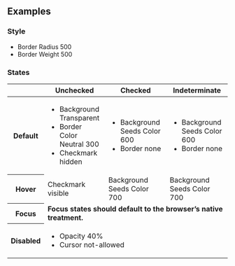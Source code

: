 ## Examples

### Style

- Border Radius 500
- Border Weight 500

### States

<table>
<thead>
  <tr>
    <th></th>
    <th scope="col">Unchecked</th>
    <th scope="col">Checked</th>
    <th scope="col">Indeterminate</th>
  </tr></thead>
  <tbody>
  <tr>
    <th scope="row">Default</th>
    <td>
      <ul>
        <li>Background Transparent</li>
        <li>Border Color Neutral 300</li>
        <li>Checkmark hidden</li>
      </ul>
    </td>
    <td>
      <ul>
        <li>Background Seeds Color 600</li>
        <li>Border none</li>
      </ul>
    </td>
    <td>
      <ul>
        <li>Background Seeds Color 600</li>
        <li>Border none</li>
      </ul>
    </td>
  </tr>
  <tr>
    <th scope="row">Hover</th>
    <td>Checkmark visible</td>
    <td>Background Seeds Color 700</td>
    <td>Background Seeds Color 700</td>
  </tr>
  <tr>
    <th scope="row">Focus</th>
    <td colspan="3"><strong>Focus states should default to the browser’s native treatment.</strong></td>
  </tr>
  <tr>
    <th scope="row">Disabled</th>
    <td colspan="3">
      <ul>
        <li>Opacity 40%</li>
        <li>Cursor not-allowed</li>
      </ul>
    </td></tbody>
</table>
